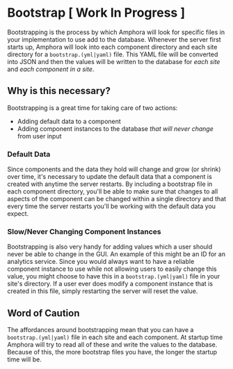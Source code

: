 # Bootstrap [ Work In Progress ]

Bootstrapping is the process by which Amphora will look for specific files in your implementation to use add to the database. Whenever the server first starts up, Amphora will look into each component directory and each site directory for a `bootstrap.(yml|yaml)` file. This YAML file will be converted into JSON and then the values will be written to the database for _each site_ and _each component in a site_.

## Why is this necessary?

Bootstrapping is a great time for taking care of two actions:

- Adding default data to a component
- Adding component instances to the database _that will never change_ from user input

### Default Data

Since components and the data they hold will change and grow (or shrink) over time, it's necessary to update the default data that a component is created with anytime the server restarts. By including a bootstrap file in each component directory, you'll be able to make sure that changes to all aspects of the component can be changed within a single directory and that every time the server restarts you'll be working with the default data you expect.

### Slow/Never Changing Component Instances

Bootstrapping is also very handy for adding values which a user should never be able to change in the GUI. An example of this might be an ID for an analytics service. Since you would always want to have a reliable component instance to use while not allowing users to easily change this value, you might choose to have this in a `bootstrap.(yml|yaml)` file in your site's directory. If a user ever does modify a component instance that is created in this file, simply restarting the server will reset the value.

## Word of Caution

The affordances around bootstrapping mean that you can have a `bootstrap.(yml|yaml)` file in each site and each component. At startup time Amphora will try to read all of these and write the values to the database. Because of this, the more bootstrap files you have, the longer the startup time will be.
